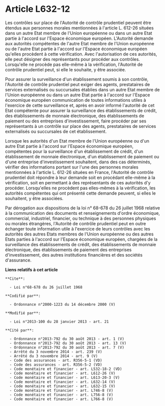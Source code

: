 # Article L632-12

Les contrôles sur place de l'Autorité de contrôle prudentiel peuvent être étendus aux personnes morales mentionnées à
l'article L. 612-26 situées dans un autre Etat membre de l'Union européenne ou dans un autre Etat partie à l'accord sur
l'Espace économique européen. L'Autorité demande aux autorités compétentes de l'autre Etat membre de l'Union européenne ou de
l'autre Etat partie à l'accord sur l'Espace économique européen qu'elles procèdent à cette vérification. Avec l'autorisation
de ces autorités, elle peut désigner des représentants pour procéder aux contrôles. Lorsqu'elle ne procède pas elle-même à la
vérification, l'Autorité de contrôle prudentiel peut, si elle le souhaite, y être associée. 

Pour assurer la surveillance d'un établissement soumis à son contrôle, l'Autorité de contrôle prudentiel peut exiger des
agents, prestataires de services externalisés ou succursales établies dans un autre Etat membre de l'Union européenne ou dans
un autre Etat partie à l'accord sur l'Espace économique européen communication de toutes informations utiles à l'exercice de
cette surveillance et, après en avoir informé l'autorité de cet Etat compétente pour assurer la surveillance des
établissements de crédit, des établissements de monnaie électronique, des établissements de paiement ou des entreprises
d'investissement, faire procéder par ses représentants à un contrôle sur place des agents, prestataires de services
externalisés ou succursales de cet établissement. 

Lorsque les autorités d'un Etat membre de l'Union européenne ou d'un autre Etat partie à l'accord sur l'Espace économique
européen, compétentes pour la surveillance d'un établissement de crédit, d'un établissement de monnaie électronique, d'un
établissement de paiement ou d'une entreprise d'investissement souhaitent, dans des cas déterminés, vérifier des informations
portant sur l'une des personnes morales mentionnées à l'article L. 612-26 situées en France, l'Autorité de contrôle
prudentiel doit répondre à leur demande soit en procédant elle-même à la vérification, soit en permettant à des représentants
de ces autorités d'y procéder. Lorsqu'elles ne procèdent pas elles-mêmes à la vérification, les autorités compétentes qui ont
présenté cette demande peuvent, si elles le souhaitent, y être associées. 

Par dérogation aux dispositions de la loi n° 68-678 du 26 juillet 1968 relative à la communication des documents et
renseignements d'ordre économique, commercial, industriel, financier, ou technique à des personnes physiques ou morales
étrangères, l'Autorité de contrôle prudentiel peut en outre échanger toute information utile à l'exercice de leurs contrôles
avec les autorités des autres Etats membres de l'Union européenne ou des autres Etats parties à l'accord sur l'Espace
économique européen, chargées de la surveillance des établissements de crédit, des établissements de monnaie électronique,
des établissements de paiement des entreprises d'investissement, des autres institutions financières et des sociétés
d'assurance.

**Liens relatifs à cet article**

	**Cite**:

	  - Loi n°68-678 du 26 juillet 1968

	**Codifié par**:

	  - Ordonnance n°2000-1223 du 14 décembre 2000 (V)

	**Modifié par**:

	  - Loi n°2013-100 du 28 janvier 2013 - art. 21

	**Cité par**:

	  - Ordonnance n°2013-792 du 30 août 2013 - art. 1 (V)
	  - Ordonnance n°2013-792 du 30 août 2013 - art. 13 (V)
	  - Ordonnance n°2013-792 du 30 août 2013 - art. 7 (V)
	  - Arrêté du 3 novembre 2014 - art. 239 (V)
	  - Arrêté du 3 novembre 2014 - art. 9 (V)
	  - Code des assurances - art. R356-5-1 (VD)
	  - Code des assurances - art. R356-5-2 (VD)
	  - Code monétaire et financier - art. L532-18-2 (VD)
	  - Code monétaire et financier - art. L612-26 (V)
	  - Code monétaire et financier - art. L613-20-3 (V)
	  - Code monétaire et financier - art. L632-14 (V)
	  - Code monétaire et financier - art. L632-15 (V)
	  - Code monétaire et financier - art. L746-8 (V)
	  - Code monétaire et financier - art. L756-8 (V)
	  - Code monétaire et financier - art. L766-8 (V)
